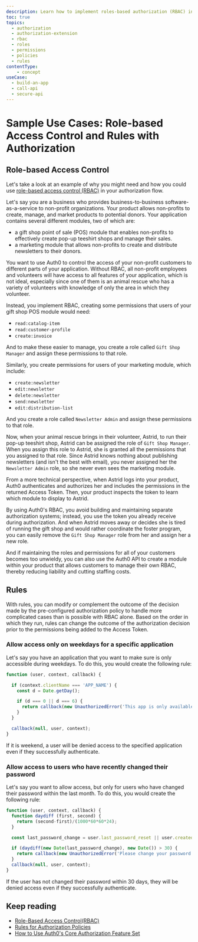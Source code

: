 ```yaml
---
description: Learn how to implement roles-based authorization (RBAC) in different scenarios and explore how to use rules with RBAC.
toc: true
topics:
  - authorization
  - authorization-extension
  - rbac
  - roles
  - permissions
  - policies
  - rules
contentType: 
    - concept
useCase:
  - build-an-app
  - call-api
  - secure-api
---
```

# Sample Use Cases: Role-based Access Control and Rules with Authorization

## Role-based Access Control

Let's take a look at an example of why you might need and how you could use [role-based access control (RBAC)](/authorization/concepts/rbac) in your authorization flow.

Let's say you are a business who provides business-to-business software-as-a-service to non-profit organizations. Your product allows non-profits to create, manage, and market products to potential donors. Your application contains several different modules, two of which are:

* a gift shop point of sale (POS) module that enables non-profits to effectively create pop-up teeshirt shops and manage their sales. 
* a marketing module that allows non-profits to create and distribute newsletters to their donors.

You want to use Auth0 to control the access of your non-profit customers to different parts of your application. Without RBAC, all non-profit employees and volunteers will have access to all features of your application, which is not ideal, especially since one of them is an animal rescue who has a variety of volunteers with knowledge of only the area in which they volunteer.

Instead, you implement RBAC, creating some permissions that users of your gift shop POS module would need:

* `read:catalog-item`
* `read:customer-profile`
* `create:invoice`

And to make these easier to manage, you create a role called `Gift Shop Manager` and assign these permissions to that role.

Similarly, you create permissions for users of your marketing module, which include:

* `create:newsletter`
* `edit:newsletter`
* `delete:newsletter`
* `send:newsletter`
* `edit:distribution-list`

And you create a role called `Newsletter Admin` and assign these permissions to that role.

Now, when your animal rescue brings in their volunteer, Astrid, to run their pop-up teeshirt shop, Astrid can be assigned the role of `Gift Shop Manager`. When you assign this role to Astrid, she is granted all the permissions that you assigned to that role. Since Astrid knows nothing about publishing newsletters (and isn't the best with email), you never assigned her the `Newsletter Admin` role, so she never even sees the marketing module.
 
From a more technical perspective, when Astrid logs into your product, Auth0 authenticates and authorizes her and includes the permissions in the returned Access Token. Then, your product inspects the token to learn which module to display to Astrid.

By using Auth0's RBAC, you avoid building and maintaining separate authorization systems; instead, you use the token you already receive during authorization. And when Astrid moves away or decides she is tired of running the gift shop and would rather coordinate the foster program, you can easily remove the `Gift Shop Manager` role from her and assign her a new role.

And if maintaining the roles and permissions for all of your customers becomes too unwieldy, you can also use the Auth0 API to create a module within your product that allows customers to manage their own RBAC, thereby reducing liability and cutting staffing costs.

## Rules

With rules, you can modify or complement the outcome of the decision made by the pre-configured authorization policy to handle more complicated cases than is possible with RBAC alone. Based on the order in which they run, rules can change the outcome of the authorization decision prior to the permissions being added to the Access Token.

### Allow access only on weekdays for a specific application

Let's say you have an application that you want to make sure is only accessible during weekdays. To do this, you would create the following rule:

```js
function (user, context, callback) {

  if (context.clientName === 'APP_NAME') {
    const d = Date.getDay();

    if (d === 0 || d === 6) {
      return callback(new UnauthorizedError('This app is only available during the week.'));
    }
  }

  callback(null, user, context);
}
```

If it is weekend, a user will be denied access to the specified application even if they successfully authenticate.

### Allow access to users who have recently changed their password

Let's say you want to allow access, but only for users who have changed their password within the last month. To do this, you would create the following rule:


```js
function (user, context, callback) {
  function daydiff (first, second) {
    return (second-first)/(1000*60*60*24);
  }

  const last_password_change = user.last_password_reset || user.created_at;

  if (daydiff(new Date(last_password_change), new Date()) > 30) {
    return callback(new UnauthorizedError('Please change your password.'));
  }
  callback(null, user, context);
}
```

If the user has not changed their password within 30 days, they will be denied access even if they successfully authenticate.

## Keep reading

- [Role-Based Access Control(RBAC)](/authorization/concepts/rbac)
- [Rules for Authorization Policies](/authorization/concepts/authz-rules)
- [How to Use Auth0's Core Authorization Feature Set](/authorization/guides/how-to)